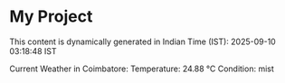 # My Project

This content is dynamically generated in Indian Time (IST): 2025-09-10 03:18:48 IST


Current Weather in Coimbatore:
Temperature: 24.88 °C
Condition: mist
